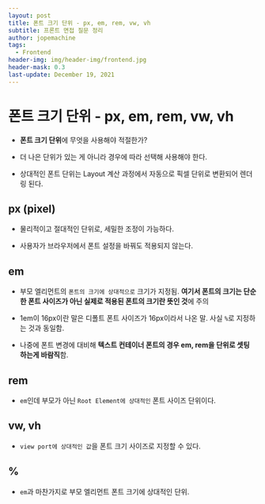 ```yaml
---
layout: post
title: 폰트 크기 단위 - px, em, rem, vw, vh
subtitle: 프론트 면접 질문 정리
author: jopemachine
tags:
  - Frontend
header-img: img/header-img/frontend.jpg
header-mask: 0.3
last-update: December 19, 2021
---
```


# 폰트 크기 단위 - px, em, rem, vw, vh

- **폰트 크기 단위**에 무엇을 사용해야 적절한가?

- 더 나은 단위가 있는 게 아니라 경우에 따라 선택해 사용해야 한다.

- 상대적인 폰트 단위는 Layout 계산 과정에서 자동으로 픽셀 단위로 변환되어 렌더링 된다.

## px (pixel)

- 물리적이고 절대적인 단위로, 세밀한 조정이 가능하다.

- 사용자가 브라우저에서 폰트 설정을 바꿔도 적용되지 않는다.

## em

- 부모 엘리먼트의 `폰트의 크기에 상대적으로` 크기가 지정됨. **여기서 폰트의 크기는 단순한 폰트 사이즈가 아닌 실제로 적용된 폰트의 크기란 뜻인 것**에 주의

- 1em이 16px이란 말은 디폴트 폰트 사이즈가 16px이라서 나온 말. 사실 `%`로 지정하는 것과 동일함.

- 나중에 폰트 변경에 대비해 **텍스트 컨테이너 폰트의 경우 em, rem을 단위로 셋팅 하는게 바람직**함.

## rem

- `em`인데 부모가 아닌 `Root Element에 상대적인` 폰트 사이즈 단위이다.

## vw, vh

- `view port에 상대적인 값`을 폰트 크기 사이즈로 지정할 수 있다.

## %

- `em`과 마찬가지로 부모 엘리먼트 폰트 크기에 상대적인 단위.